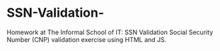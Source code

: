 # SSN-Validation-
Homework at The Informal School of IT: SSN Validation
Social Security Number (CNP) validation exercise using HTML and JS.
